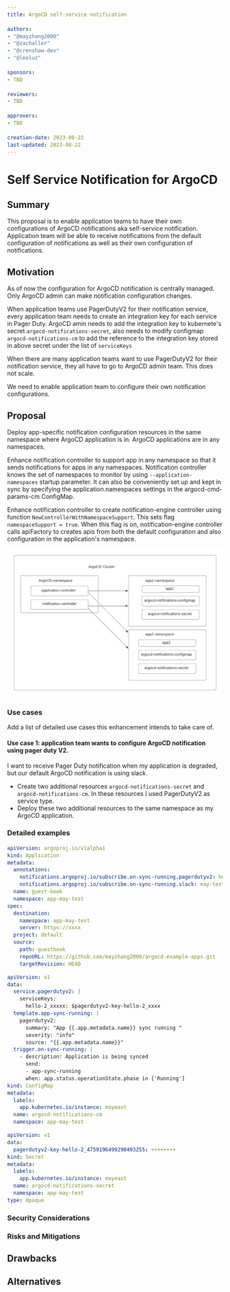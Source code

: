 ```yaml
---
title: ArgoCD self-service notification

authors:
- "@mayzhang2000"
- "@zachaller"
- "@crenshaw-dev"
- "@leoluz"

sponsors:
- TBD

reviewers:
- TBD

approvers:
- TBD

creation-date: 2023-08-22  
last-updated: 2023-08-22
---
```


# Self Service Notification for ArgoCD

## Summary
This proposal is to enable application teams to have their own configurations of ArgoCD notifications aka self-service notification.
Application team will be able to receive notifications from the default configuration of notifications as well as their own configuration of notifications.

## Motivation
As of now the configuration for ArgoCD notification is centrally managed. Only ArgoCD admin can make notification configuration changes.

When application teams use PagerDutyV2 for their notification service, every application team needs to create an integration key for each service in Pager Duty.
ArgoCD amin needs to add the integration key to kubernete's secret `argocd-notifications-secret`,
also needs to modify configmap `argocd-notifications-cm` to add the reference to the integration key stored in above secret under the list of `serviceKeys`

When there are many application teams want to use PagerDutyV2 for their notification service, they all have to go to ArgoCD admin team. This does not scale.

We need to enable application team to configure their own notification configurations.

## Proposal
Deploy app-specific notification configuration resources in the same namespace where ArgoCD application is in.
ArgoCD applications are in any namespaces.

Enhance notification controller to support app in any namespace so that it sends notifications for apps in any namespaces.
Notification controller knows the set of namespaces to monitor by using `--application-namespaces` startup parameter. 
It can also be conveniently set up and kept in sync by specifying the application.namespaces settings in the argocd-cmd-params-cm ConfigMap.

Enhance notification controller to create notification-engine controller using function `NewControllerWithNamespaceSupport`. This sets flag `namespaceSupport = true`. 
When this flag is on, notification-engine controller calls apiFactory to creates apis from both the default configuration and also configuration in the application's namespace.

![img.png](images/self-service-notifications.png)

### Use cases

Add a list of detailed use cases this enhancement intends to take care of.

#### Use case 1: application team wants to configure ArgoCD notification using pager duty V2.
I want to receive Pager Duty notification when my application is degraded, but our default ArgoCD notification is using slack.

* Create two additional resources `argocd-notifications-secret` and `argocd-notifications-cm`.
  In these resources I used PagerDutyV2 as service type.
* Deploy these two additional resources to the same namespace as my ArgoCD application.

### Detailed examples

```yaml
apiVersion: argoproj.io/v1alpha1
kind: Application
metadata:
  annotations:
    notifications.argoproj.io/subscribe.on-sync-running.pagerdutyv2: hello-2_xxxx
    notifications.argoproj.io/subscribe.on-sync-running.slack: may-test
  name: guest-book
  namespace: app-may-test
spec:
  destination:
    namespace: app-may-test
    server: https://xxxx
  project: default
  source:
    path: guestbook
    repoURL: https://github.com/mayzhang2000/argocd-example-apps.git
    targetRevision: HEAD
```

```yaml
apiVersion: v1
data:
  service.pagerdutyv2: |
    serviceKeys:
      hello-2_xxxxx: $pagerdutyv2-key-hello-2_xxxx
  template.app-sync-running: |
    pagerdutyv2:
      summary: "App {{.app.metadata.name}} sync running "
      severity: "info"
      source: "{{.app.metadata.name}}"
  trigger.on-sync-running: |
    - description: Application is being synced
      send:
      - app-sync-running
      when: app.status.operationState.phase in ['Running']
kind: ConfigMap
metadata:
  labels:
    app.kubernetes.io/instance: mayeast
  name: argocd-notifications-cm
  namespace: app-may-test
```

```yaml
apiVersion: v1
data:
  pagerdutyv2-key-hello-2_4759196499290493255: ++++++++
kind: Secret
metadata:
  labels:
    app.kubernetes.io/instance: mayeast
  name: argocd-notifications-secret
  namespace: app-may-test
type: Opaque
```

### Security Considerations

### Risks and Mitigations

## Drawbacks

## Alternatives
